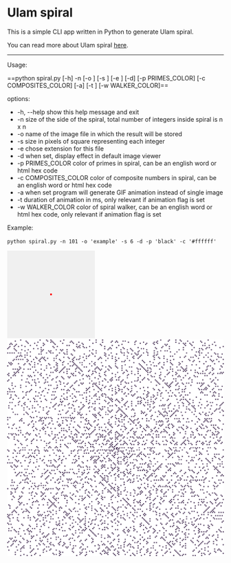 # Ulam spiral

This is a simple CLI app written in Python to generate Ulam spiral.

You can read more about Ulam spiral [here](https://en.wikipedia.org/wiki/Ulam_spiral).

---

Usage:

==python spiral.py [-h] -n <int> [-o <str>] [-s <int>] [-e <str>] [-d] [-p PRIMES_COLOR] [-c COMPOSITES_COLOR] [-a] [-t <int>] [-w WALKER_COLOR]==

options:

-  -h, --help           show this help message and exit
-  -n <int>             size of the side of the spiral, total number of integers inside spiral is n x n
-  -o <str>             name of the image file in which the result will be stored
-  -s <int>             size in pixels of square representing each integer
-  -e <str>             chose extension for this file
-  -d                   when set, display effect in default image viewer
-  -p PRIMES_COLOR      color of primes in spiral, can be an english word or html hex code
-  -c COMPOSITES_COLOR  color of composite numbers in spiral, can be an english word or html hex code
-  -a                   when set program will generate GIF animation instead of single image
-  -t <int>             duration of animation in ms, only relevant if animation flag is set
-  -w WALKER_COLOR      color of spiral walker, can be an english word or html hex code, only relevant if animation flag is set

Example:

`python spiral.py -n 101 -o 'example' -s 6 -d -p 'black' -c '#ffffff'`

![ulam_spiral](example_spiral.gif)
![ulam_spiral](example_spiral.png)
